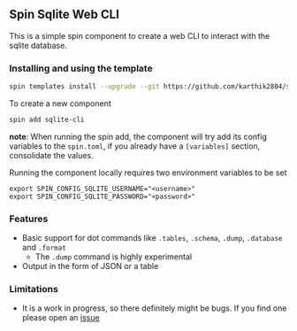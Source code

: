## Spin Sqlite Web CLI

This is a simple spin component to create a web CLI to interact with the sqlite database.

### Installing and using the template

```bash
spin templates install --upgrade --git https://github.com/karthik2804/spin-sqlite-web-cli/
```

To create a new component
```bash
spin add sqlite-cli
```
**note**: When running the spin add, the component will try add its config variables to the `spin.toml`, if you already have a `[variables]` section, consolidate the values. 

Running the component locally requires two environment variables to be set


```
export SPIN_CONFIG_SQLITE_USERNAME="<username>"
export SPIN_CONFIG_SQLITE_PASSWORD="<password>"
```

### Features

- Basic support for dot commands like `.tables`, `.schema`, `.dump`, `.database` and `.format`
    - The `.dump` command is highly experimental
- Output in the form of JSON or a table

### Limitations

- It is a work in progress, so there definitely might be bugs. If you find one please open an [issue](https://github.com/karthik2804/spin-sqlite-web-cli)